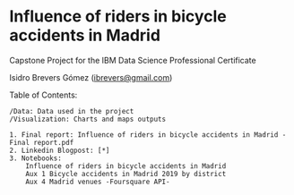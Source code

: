 # Influence of riders in bicycle accidents in Madrid

Capstone Project for the IBM Data Science Professional Certificate

Isidro Brevers Gómez (ibrevers@gmail.com)

Table of Contents:

    /Data: Data used in the project
    /Visualization: Charts and maps outputs

    1. Final report: Influence of riders in bicycle accidents in Madrid - Final report.pdf
    2. Linkedin Blogpost: [*]
    3. Notebooks:
        Influence of riders in bicycle accidents in Madrid
        Aux 1 Bicycle accidents in Madrid 2019 by district
        Aux 4 Madrid venues -Foursquare API-
    
